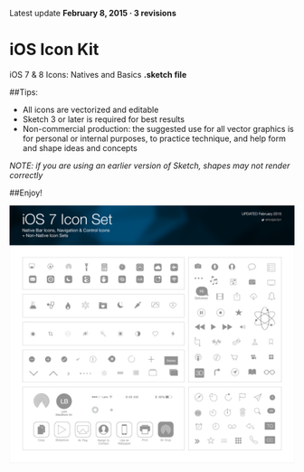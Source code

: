 Latest update **February 8, 2015 · 3 revisions**
# iOS Icon Kit

iOS 7 &amp; 8  Icons: Natives and Basics
**.sketch file**

##Tips:

* All icons are vectorized and editable
* Sketch 3 or later is required for best results
* Non-commercial production: the suggested use for all vector graphics is for personal or internal purposes, to practice technique, and help form and shape ideas and concepts


*NOTE: if you are using an earlier version of Sketch, shapes may not render correctly*


##Enjoy!


![alt text](/iOS-icon-kit.png "Logo Title Text 1")
